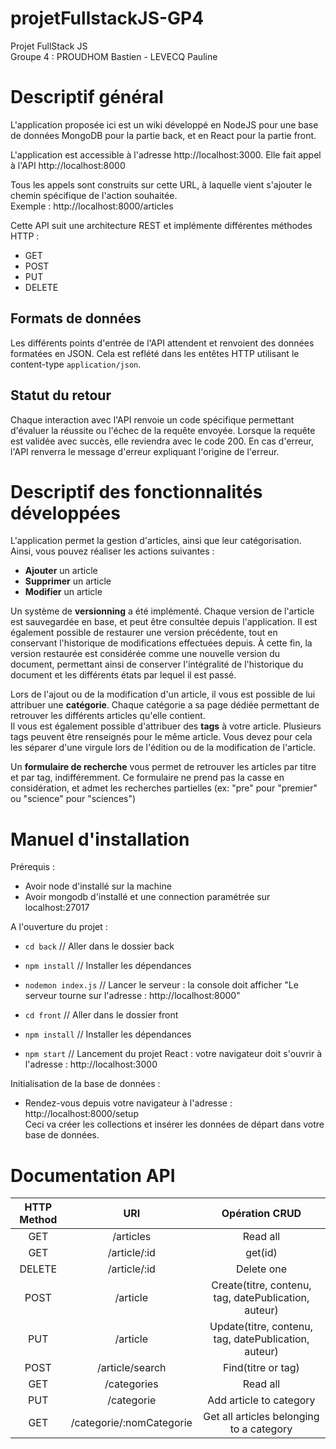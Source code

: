 # projetFullstackJS-GP4
Projet FullStack JS  
Groupe 4 : PROUDHOM Bastien - LEVECQ Pauline

# Descriptif général

L'application proposée ici est un wiki développé en NodeJS pour une base de données MongoDB pour la partie back, et en React pour la partie front. 

L'application est accessible à l'adresse http://localhost:3000.
Elle fait appel à l'API http://localhost:8000

Tous les appels sont construits sur cette URL, à laquelle vient s'ajouter le chemin spécifique de l'action souhaitée.  
Exemple : http://localhost:8000/articles

Cette API suit une architecture REST et implémente différentes méthodes HTTP :
* GET
* POST
* PUT
* DELETE 

## Formats de données

Les différents points d'entrée de l'API attendent et renvoient des données formatées en JSON. Cela est reflété dans les entêtes HTTP utilisant le content-type ```application/json```.

## Statut du retour

Chaque interaction avec l'API renvoie un code spécifique permettant d'évaluer la réussite ou l'échec de la requête envoyée. Lorsque la requête est validée avec succès, elle reviendra avec le code 200. En cas d'erreur, l'API renverra le message d'erreur expliquant l'origine de l'erreur.

# Descriptif des fonctionnalités développées

L'application permet la gestion d'articles, ainsi que leur catégorisation. Ainsi, vous pouvez réaliser les actions suivantes :
* **Ajouter** un article
* **Supprimer** un article
* **Modifier** un article
  
Un système de **versionning** a été implémenté. Chaque version de l'article est sauvegardée en base, et peut être consultée depuis l'application. Il est également possible de restaurer une version précédente, tout en conservant l'historique de modifications effectuées depuis. À cette fin, la version restaurée est considérée comme une nouvelle version du document, permettant ainsi de conserver l'intégralité de l'historique du document et les différents états par lequel il est passé. 
  
Lors de l'ajout ou de la modification d'un article, il vous est possible de lui attribuer une **catégorie**. Chaque catégorie a sa page dédiée permettant de retrouver les différents articles qu'elle contient.  
Il vous est également possible d'attribuer des **tags** à votre article. Plusieurs tags peuvent être renseignés pour le même article. Vous devez pour cela les séparer d'une virgule lors de l'édition ou de la modification de l'article.

Un **formulaire de recherche** vous permet de retrouver les articles par titre et par tag, indifféremment. Ce formulaire ne prend pas la casse en considération, et admet les recherches partielles (ex: "pre" pour "premier" ou "science" pour "sciences")

# Manuel d'installation

Prérequis :
* Avoir node d'installé sur la machine
* Avoir mongodb d'installé et une connection paramétrée sur localhost:27017

A l'ouverture du projet :
* ```cd back``` // Aller dans le dossier back
* ```npm install``` // Installer les dépendances
* ```nodemon index.js``` // Lancer le serveur : la console doit afficher "Le serveur tourne sur l'adresse : http://localhost:8000"  
 

* ```cd front``` // Aller dans le dossier front
* ```npm install``` // Installer les dépendances
* ```npm start``` // Lancement du projet React : votre navigateur doit s'ouvrir à l'adresse : http://localhost:3000

Initialisation de la base de données :
* Rendez-vous depuis votre navigateur à l'adresse : http://localhost:8000/setup  
Ceci va créer les collections et insérer les données de départ dans votre base de données.

# Documentation API

| HTTP Method |            URI           |                    Opération CRUD                    |
|:-----------:|:------------------------:|:----------------------------------------------------:|
|     GET     |         /articles        |                       Read all                       |
|     GET     |       /article/:id       |                        get(id)                       |
|    DELETE   |       /article/:id       |                      Delete one                      |
|     POST    |         /article         | Create(titre, contenu, tag, datePublication, auteur) |
|     PUT     |         /article         | Update(titre, contenu, tag, datePublication, auteur) |
|     POST    |     /article/search      |                  Find(titre or tag)                  |
|     GET     |        /categories       |                       Read all                       |
|     PUT     |        /categorie        |                Add article to category               |
|     GET     | /categorie/:nomCategorie |       Get all articles belonging to a category       |
    

